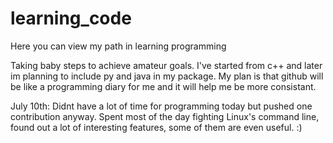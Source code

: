 # learning_code
Here you can view my path in learning programming

Taking baby steps to achieve amateur goals.
I've started from c++ and later im planning to include py and java in my package.
My plan is that github will be like a programming diary for me and it will help me be more consistant.

July 10th: Didnt have a lot of time for programming today but pushed one contribution anyway. Spent most of the day fighting Linux's command line, found out a lot of interesting features, some of them are even useful. :)


